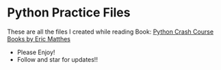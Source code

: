 <h1>Python Practice Files</h1>

<p>These are all the files I created while reading Book: <a href = "https://www.google.co.in/books/edition/Python_Crash_Course/igYvDwAAQBAJ?hl=en&gbpv=1&printsec=frontcover">
                                                            Python Crash Course Books by Eric Matthes </a> </p>

<ul>
  <li/>Please Enjoy!
  <li/>Follow and star for updates!!
</ul>
